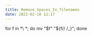 ```yaml
---
title: Remove_Spaces_In_filenames
date: 2022-02-16 12:17
---
```

for f in *\ *; do mv "$f" "${f// /_}"; done
